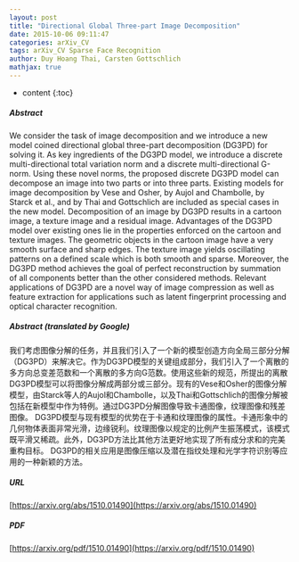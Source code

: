 ```yaml
---
layout: post
title: "Directional Global Three-part Image Decomposition"
date: 2015-10-06 09:11:47
categories: arXiv_CV
tags: arXiv_CV Sparse Face Recognition
author: Duy Hoang Thai, Carsten Gottschlich
mathjax: true
---
```


* content
{:toc}

##### Abstract
We consider the task of image decomposition and we introduce a new model coined directional global three-part decomposition (DG3PD) for solving it. As key ingredients of the DG3PD model, we introduce a discrete multi-directional total variation norm and a discrete multi-directional G-norm. Using these novel norms, the proposed discrete DG3PD model can decompose an image into two parts or into three parts. Existing models for image decomposition by Vese and Osher, by Aujol and Chambolle, by Starck et al., and by Thai and Gottschlich are included as special cases in the new model. Decomposition of an image by DG3PD results in a cartoon image, a texture image and a residual image. Advantages of the DG3PD model over existing ones lie in the properties enforced on the cartoon and texture images. The geometric objects in the cartoon image have a very smooth surface and sharp edges. The texture image yields oscillating patterns on a defined scale which is both smooth and sparse. Moreover, the DG3PD method achieves the goal of perfect reconstruction by summation of all components better than the other considered methods. Relevant applications of DG3PD are a novel way of image compression as well as feature extraction for applications such as latent fingerprint processing and optical character recognition.

##### Abstract (translated by Google)
我们考虑图像分解的任务，并且我们引入了一个新的模型创造方向全局三部分分解（DG3PD）来解决它。作为DG3PD模型的关键组成部分，我们引入了一个离散的多方向总变差范数和一个离散的多方向G范数。使用这些新的规范，所提出的离散DG3PD模型可以将图像分解成两部分或三部分。现有的Vese和Osher的图像分解模型，由Starck等人的Aujol和Chambolle，以及Thai和Gottschlich的图像分解被包括在新模型中作为特例。通过DG3PD分解图像导致卡通图像，纹理图像和残差图像。 DG3PD模型与现有模型的优势在于卡通和纹理图像的属性。卡通形象中的几何物体表面非常光滑，边缘锐利。纹理图像以规定的比例产生振荡模式，该模式既平滑又稀疏。此外，DG3PD方法比其他方法更好地实现了所有成分求和的完美重构目标。 DG3PD的相关应用是图像压缩以及潜在指纹处理和光学字符识别等应用的一种新颖的方法。

##### URL
[https://arxiv.org/abs/1510.01490](https://arxiv.org/abs/1510.01490)

##### PDF
[https://arxiv.org/pdf/1510.01490](https://arxiv.org/pdf/1510.01490)


